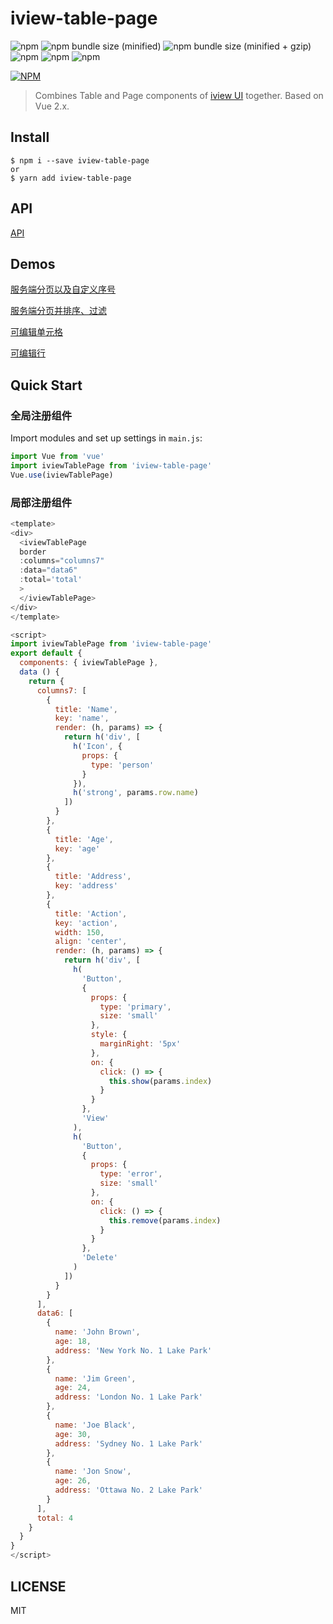 # iview-table-page

![npm](https://img.shields.io/npm/v/iview-table-page.svg)
![npm bundle size (minified)](https://img.shields.io/bundlephobia/min/iview-table-page.svg)
![npm bundle size (minified + gzip)](https://img.shields.io/bundlephobia/minzip/iview-table-page.svg)
![npm](https://img.shields.io/npm/dw/iview-table-page.svg?style=popout)
![npm](https://img.shields.io/npm/dm/iview-table-page.svg?style=popout)
![npm](https://img.shields.io/npm/l/iview-table-page.svg)

[![NPM](https://nodei.co/npm/iview-table-page.png)](https://nodei.co/npm/iview-table-page/)

> Combines Table and Page components of [iview UI](https://www.iviewui.com/) together. Based on Vue 2.x.

## Install
```
$ npm i --save iview-table-page
or
$ yarn add iview-table-page
```
## API
[API](./doc/api.md)
## Demos
[服务端分页以及自定义序号](./example/table1.vue) 

[服务端分页并排序、过滤](./example/table2.vue) 

[可编辑单元格](./example/table3.vue) 

[可编辑行](./example/table4.vue)

## Quick Start
### 全局注册组件
Import modules and set up settings in `main.js`:

```js
import Vue from 'vue'
import iviewTablePage from 'iview-table-page'
Vue.use(iviewTablePage)
```
### 局部注册组件
```js
<template>
<div>
  <iviewTablePage
  border
  :columns="columns7"
  :data="data6"
  :total='total'
  >
  </iviewTablePage>
</div>
</template>

<script>
import iviewTablePage from 'iview-table-page'
export default {
  components: { iviewTablePage },
  data () {
    return {
      columns7: [
        {
          title: 'Name',
          key: 'name',
          render: (h, params) => {
            return h('div', [
              h('Icon', {
                props: {
                  type: 'person'
                }
              }),
              h('strong', params.row.name)
            ])
          }
        },
        {
          title: 'Age',
          key: 'age'
        },
        {
          title: 'Address',
          key: 'address'
        },
        {
          title: 'Action',
          key: 'action',
          width: 150,
          align: 'center',
          render: (h, params) => {
            return h('div', [
              h(
                'Button',
                {
                  props: {
                    type: 'primary',
                    size: 'small'
                  },
                  style: {
                    marginRight: '5px'
                  },
                  on: {
                    click: () => {
                      this.show(params.index)
                    }
                  }
                },
                'View'
              ),
              h(
                'Button',
                {
                  props: {
                    type: 'error',
                    size: 'small'
                  },
                  on: {
                    click: () => {
                      this.remove(params.index)
                    }
                  }
                },
                'Delete'
              )
            ])
          }
        }
      ],
      data6: [
        {
          name: 'John Brown',
          age: 18,
          address: 'New York No. 1 Lake Park'
        },
        {
          name: 'Jim Green',
          age: 24,
          address: 'London No. 1 Lake Park'
        },
        {
          name: 'Joe Black',
          age: 30,
          address: 'Sydney No. 1 Lake Park'
        },
        {
          name: 'Jon Snow',
          age: 26,
          address: 'Ottawa No. 2 Lake Park'
        }
      ],
      total: 4
    }
  }
}
</script>

```
## LICENSE
MIT